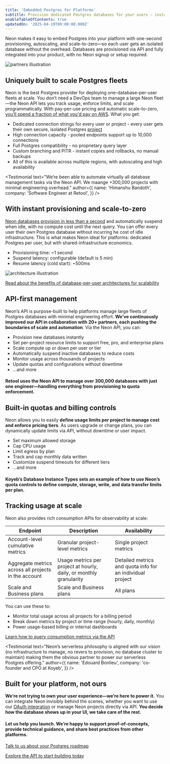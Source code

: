 ```yaml
---
title: 'Embedded Postgres for Platforms'
subtitle: Provision dedicated Postgres databases for your users — instantly, affordably, and at scale
enableTableOfContents: true
updatedOn: '2025-04-19T09:00:00.000Z'
---
```


Neon makes it easy to embed Postgres into your platform with one-second provisioning, autoscaling, and scale-to-zero—so each user gets an isolated database without the overhead. Databases are provisioned via API and fully integrated into your product, with no Neon signup or setup required.

![partners illustration](/images/pages/platforms/partners-illustration.png)

<CTA title="" description="Our Solutions Engineers have helped platforms like yours embed Postgres at scale. Tell us about your use case—we’ll help you design the right approach." buttonText="Meet with us" buttonUrl="https://neon.tech/contact-sales" />

## Uniquely built to scale Postgres fleets

Neon is the best Postgres provider for deploying one-database-per-user fleets at scale. You don’t need a DevOps team to manage a large Neon fleet—the Neon API lets you track usage, enforce limits, and scale programmatically. With pay-per-use pricing and automatic scale-to-zero, [you’ll spend a fraction of what you'd pay on AWS](/cost-fleets). What you get:

- Dedicated connection strings for every user or project - every user gets their own secure, isolated Postgres [project](/docs/manage/projects)
- High connection capacity - pooled endpoints support up to 10,000 connections
- Full Postgres compatibility - no proprietary query layer
- Custom branching and PITR - instant copies and rollbacks, no manual backups
- All of this is available across multiple regions, with autoscaling and high availability

<Testimonial
text="We’re been able to automate virtually all database management tasks via the Neon API. We maange +300,000 projects with minimal engineering overhead."
author={{
name: 'Himanshu Bandoth',
company: 'Software Engineer at Retool',
}}
/>

## With instant provisioning and scale-to-zero

[Neon databases provision in less than a second](https://github.com/neondatabase/instant-postgres?tab=readme-ov-file#instant-postgres) and automatically suspend when idle, with no compute cost until the next query. You can offer every user their own Postgres database without incurring he cost of idle infrastructure. This is what makes Neon ideal for platforms: dedicated Postgres per user, but with shared-infrastructure economics.

- Provisioning time: ~1 second
- Suspend latency: configurable (default is 5 min)
- Resume latency (cold start): ~500ms

![architecture illustration](/images/pages/platforms/architecture-illustration.png)

[Read about the benefits of database-per-user architectures for scalability](/docs/use-cases/database-per-user#database-per-user)

## API-first management

Neon’s API is purpose-built to help platforms manage large fleets of Postgres databases with minimal engineering effort. **We’ve continuously improved our API in collaboration with 20+ partners, each pushing the boundaries of scale and automation**. Via the Neon API, you can:

- Provision new databases instantly
- Set per-project resource limits to support free, pro, and enterprise plans
- Scale compute up or down per user or tier
- Automatically suspend inactive databases to reduce costs
- Monitor usage across thousands of projects
- Update quotas and configurations without downtime
- …and more

#### Retool uses the Neon API to manage over 300,000 databases with just one engineer—handling everything from provisioning to quota enforcement.

## Built-in quotas and billing controls

Neon allows you to easily **define usage limits per project to manage cost and enforce pricing tiers**. As users upgrade or change plans, you can dynamically update limits via API, without downtime or user impact.

- Set maximum allowed storage
- Cap CPU usage
- Limit egress by plan
- Track and cap monthly data written
- Customize suspend timeouts for different tiers
- …and more

#### Koyeb’s Database Instance Types sets an example of how to use Neon’s quota controls to define compute, storage, write, and data transfer limits per plan.

## Tracking usage at scale

Neon also provides rich consumption APIs for observability at scale:

| Endpoint                                             | Description                                                        | Availability                                              |
| ---------------------------------------------------- | ------------------------------------------------------------------ | --------------------------------------------------------- |
| Account-level cumulative metrics                     | Granular project-level metrics                                     | Single project metrics                                    |
| Aggregate metrics across all projects in the account | Usage metrics per project at hourly, daily, or monthly granularity | Detailed metrics and quota info for an individual project |
| Scale and Business plans                             | Scale and Business plans                                           | All plans                                                 |

You can use these to:

- Monitor total usage across all projects for a billing period
- Break down metrics by project or time range (hourly, daily, monthly)
- Power usage-based billing or internal dashboards

[Learn how to query consumption metrics via the API](/docs/guides/partner-consumption-metrics)

<Testimonial
text="Neon’s serverless philosophy is aligned with our vision (no infrastructure to manage, no revers to provision, no database cluster to maintain) making them the obvious partner to power our serverless Postgres offering."
author={{
name: 'Edouard Bonlieu',
company: 'co-founder and CPO at Koyeb',
}}
/>

## Built for your platform, not ours

**We’re not trying to own your user experience—we’re here to power it.** You can integrate Neon invisibly behind the scenes, whether you want to use our [OAuth integration](/docs/guides/oauth-integration) or manage Neon projects directly via API. **You decide how the database shows up in your UI, we take care of the rest.**

#### Let us help you launch. We’re happy to support proof-of-concepts, provide technical guidance, and share best practices from other platforms.

[Talk to us about your Postgres roadmap](https://neon.com/contact-sales)

[Explore the API to start building today](https://neon.com/docs/reference/api-reference)
